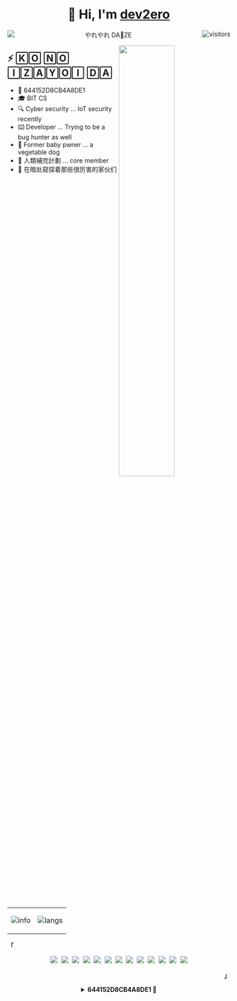 <h1 align=center>👋 Hi, I'm <a href="https://izayoi.cn/">dev2ero</a></h2>





<p align=center>
  <a href="https://izayoint0x80.gitbook.io/notes-cs/">
    <img align=left href="https://izayoint0x80.gitbook.io/notes-cs/" src="https://img.shields.io/badge/cs-notes-blue">
  </a>
  やれやれ DA🌟ZE
  <img align="right" src="https://visitor-badge.glitch.me/badge?page_id=dev2ero.dev2ero" alt="visitors"></p> 
<img align="right" width="50%" src="https://raw.githubusercontent.com/dev2ero/dev2ero/main/img/dio.png" />





<h2>⚡️ 🄺🄾 🄽🄾 🄸🅉🄰🅈🄾🄸 🄳🄰</h2>

<ul>
<li>🔑 644152D8CB4A8DE1</li>
<li>🎓 BIT CS</li>
<li>🔍 Cyber security ... IoT security recently</li>
<li>⌨️ Developer ... Trying to be a bug hunter as well</li>
<li>👾 Former baby pwner ... a vegetable dog</li>
<li>🚷 人類補完計劃 ... core member</li>
<li>👀 在暗处窥探着那些很厉害的家伙们</li>
</ul>





<div align="center">
<table border="0">
<tr>
<td>

![info](https://github-readme-stats.vercel.app/api?username=dev2ero&show_icons=true&hide_border=true&count_private=true&hide=prs&theme=blueberry&bg_color=00000000)

</td>
<td>

![langs](https://github-readme-stats.vercel.app/api/top-langs/?username=dev2ero&theme=blueberry&layout=compact&hide_border=true&bg_color=00000000)

</td>
</table>
</div>





<p align="left"><strong><samp>「</samp></strong></p><p align="center">
    <samp>
      <img src="https://img.shields.io/badge/C-a8b9cc.svg?&style=for-the-badge&logo=c&logoColor=black">
      <img src="https://img.shields.io/badge/c++-00599C.svg?&style=for-the-badge&logo=c%2b%2b&logoColor=white">
      <img src="https://img.shields.io/badge/python-3776AB.svg?&style=for-the-badge&logo=python&logoColor=white">
      <img src="https://img.shields.io/badge/rust-233333.svg?&style=for-the-badge&logo=rust&logoColor=white">
      <img src="https://img.shields.io/badge/markdown-48ac98.svg?&style=for-the-badge&logo=markdown&logoColor=white">
      <img src="https://img.shields.io/badge/shell_script%20-5d87bf.svg?&style=for-the-badge&logo=gnu-bash&logoColor=white">
      <img src="https://img.shields.io/badge/Arch%20Linux-1793D1.svg?&style=for-the-badge&logo=arch-linux&logoColor=white">
      <img src="https://img.shields.io/badge/AMD%20yes!-ed1c24.svg?&style=for-the-badge&logo=amd&logoColor=white">
      <img src="https://img.shields.io/badge/KDE%20Plasma-00b0d8.svg?&style=for-the-badge&logo=kde&logoColor=white">
      <img src="https://img.shields.io/badge/Docker-2496ED.svg?&style=for-the-badge&logo=docker&logoColor=white">
      <img src="https://img.shields.io/badge/Vim-019733.svg?&style=for-the-badge&logo=vim&logoColor=white">
      <img src="https://img.shields.io/badge/VS%20Code-007ACC.svg?&style=for-the-badge&logo=visual-studio-code&logoColor=white">
      <img src="https://img.shields.io/badge/chrome-f7df1e.svg?&style=for-the-badge&logo=google-chrome&logoColor=black">
    </samp>
    <br>
</p><p align="right"><strong><samp>」</samp></strong></p>





<details align="center">
  <summary><b>644152D8CB4A8DE1 🔐</b></summary>
  <pre align="center">
-----BEGIN PGP PUBLIC KEY BLOCK-----

mQINBGBUZSQBEADS39i65pR8XtPWXZo2m0cL3f0mTxnuKHCT0Tgb5zsPvrxnQ3SU
zEd1tXHvcp91iGEukhPvdTYMNUOfcIu4GXtKP5zpGpcsJ3AiM2gA5N9WckB8bs+9
mSBeUJu26pSMNIUXP64i8CbnNSPRogWjNIaZvEmDNLMg1f+bK86d1rYDfxSPPK0F
owqThwS9wttVlhi65D3nl+MDHC65tYRGTGkYjhbphnefJfOmIiBgByj+B8xu0RLJ
3IlYNa5WSq3/i/CrPnbRSX0PlRQMdTA5pMNi4ufCubR5I/l5LkBj0Z4ecIvZTqt8
HOPTBOp8Z/eyYXpKmw+lDePpZoI4HXgTifKbfpoHYH29vabe3wxXNImiLY0f3l6L
YZ8hSV+d5eCouYd0fzYQ5JjDRZQZaWVE0LXZUJHS9CN/lzS89HkfaflhnDsKT/87
9sHyqc2RDpyfl8HqkgM9S/ba+Hy67wjQmqnBoWcXDuYnXkISTJOTN5NBUVtoUSLc
yNAVvDaIS4MiRbxJyUDhCIjk7lzJk4WfCrLdNsBP9dZQIpBth8nyxyQAHlv7lp1E
qJ2jkDx9juT5E/vPBsF3fRDBLBtajY7L55xzbOxxdlcHaqlqgIvoIANWFcjvcvI9
RPIozOLW6X57qfv/JBuSTlcw/U9M3yS4lAQVI221/A7biBUxY7IxFfHI/QARAQAB
tChJWkFZT0kgKGlaYVBHUCkgPElaQVlPSW50MHg4MEBnbWFpbC5jb20+iQJOBBMB
CAA4FiEEKD7MXD3qvbrz2oNJZEFS2MtKjeEFAmBUZSQCGwMFCwkIBwIGFQoJCAsC
BBYCAwECHgECF4AACgkQZEFS2MtKjeHQPg/9GuY3vuyTuiExHVP0jZ3HSMWhlkhQ
2q5DWG1CmoTkky+suFjVtw/KkdMeoTRxHON6sGtXXu2Wmvyf4m5yj/+ESB0s1PgO
aLezEteGctlskTLLFdbZ0ZurwfqdiAUKEO7Acj4a2/BNbxQaQ9Il+9eKqAVfsCGA
kEct3TcefUDkfQLCfMVlSFiBO8VhEhlndYzcFw7qX24nChakyixVoNKn6uJzj1T1
nwl2ZSRHDRBHhjY3hT/F3+hSeMIf2+P2KGdXbfVw0VmGWlqDPVvEhvaqqeFnFJSk
oAeD7hSVbxhZI0EuiOQqvVeJM0so9T1pQwLTqC5gfYq+IZnt4pWTsVtJfHujHk1X
zkt/JLl1UunHYAVMToy0fN5sJu4EKXtzMO+cWPuPhE5yPSAwlwMmIl4Aa3720Y1B
6GQRjcj7oJYlMfsVYxTddIZHgly29N2711PxhdsDgmEPakZP1gBP+92+L6mFZ3gJ
7TcjIMep7hYKJfbcE9LuQTLuGxnfaMxK4XFhCxHiIFnfsRBgjx0JVbCdIzvUcdeM
x6UoCmSFLUbVZTK8ipq4pZkfUqw4TXtp7ExEVC9lLqxxHQrsOhG7zZW2GsdrN8b0
yQiX7+8ZE54o0Ky+FgsKdRCX47WOITf35bcHRH57Ps2iNHQttJPMHYeHCSirmrW5
RpKOl2KxjBFPoGC5Ag0EYFRlJAEQALJcOu+LGNooT5gWDB9bJ1ZUXFF9M0C3LNPh
dYCZsjp/rB5UxnALn9KvKHAj+lok7TZfY+Js+wwD5rgdsFANcEk7C+BEu8CfWnYu
ZCpVNi99xtVy/5J8i51cqJ8WbgfYnJWZ8+JOzc0DAUPecW3lToNtemmcJi4xnvL5
K27anUr7VxtmmAWvFSU24PibgfGJKXwgQHG8UmV/C+B5WRhcbw1grvXJpcH4JiEI
ebIlobW4ECkh/vjpIh1BF1zRY3lAqykAF8GUZiBnpnr+LBREZX63ALzzMFxQHsdR
qLUR6jkIj+gn+D07ey3DCZpntE/TcGclyaJMDtI5E5hcl7n4YOH78+FnbaxS3B8X
dQ+AkX+syB+EmQJ0UgJMGaVev4NfeqqjRRxzsbclYluycr71nGafBb20748d54K3
1YiC/n9pN/Uz4vrb8TuUsJcV6Hm50tQ7eRFDo49SY/htC0j5NO2BUJ9A6Z9N4tzf
QXqg2syirBIAIru5PhbnPDQDHbNcpeJ6jA976aUY4uOpxhhMXjyOwnnhOLajxod9
zc/1OU98Up5ZOe5n9nd6I6Pqq72d938OfKROtDNl3oIM9411z3fdmdTLAEGk23M5
wxiMc8fbvPFkFsBz7by043cbyopcESsFu9x+mCbYUhmUizXuafKSkiF5tOP1dXYe
yeyjVWkbABEBAAGJAjYEGAEIACAWIQQoPsxcPeq9uvPag0lkQVLYy0qN4QUCYFRl
JAIbDAAKCRBkQVLYy0qN4SdzD/4yZyI+yQx9aEh9fCFihMjmdPeqzwXh/M44MqAY
Gn+rcBNNlZbAESUwfHNoOltjoTV6vtQvhl1l+oZjsPO+5JLyi/Bnee2et6ryge9n
htbwOnyeoiZIJ1s1d+hGCDt4smXeoQxhSBOtSGsn8npX4VJ0P2wOHFFYRdr0EBuu
8nH2WRinxjir+uEPGpBIiApcvxW6tBjCWvObeDzcZ3jcppIyQY29rqF22rmv40nk
gl8jhY2z5USVX7kGuk1yep6rlZt1GVTvqmhI3vGI2ueczXweuAK+e95WgUSxnD/x
ma+NWVDVJfrh/v5/MWp+U0+YW3V9Vt1/SK/WSglqSqvPhXtUE9RtiKpV0Sb0YpoL
ExFzwpSo38B6aqwIXz54pM+ckSd4xzzLt5+rNf4+AkkAhMjuKianNp2FjhBcT7GP
cfU6qpQRzHVEOBFca9/Rowd309VrrJKW6xcpULLrowpXf4lddKWBRTeKdIQA2a39
ZCDLnesCYGyGpzJncva1bDqzfMjsXAoW0u9ngYNr70fyA0JQel3OKjXxdEzTwOkl
ld0cTeyweImudz2Ee4bP4lcDzzEYTzfSdzwLbe1pzL+/m+A3ZtTPA1bkGTf1DPj9
VYog9RAMjEzWZLRrBnh4WVgQ2YH7213baJ9xlGBCMJWArn/f+sOWZx6QVEqjgcjw
uQPG7g==
=BR3E
-----END PGP PUBLIC KEY BLOCK-----
  </pre>
</details>
